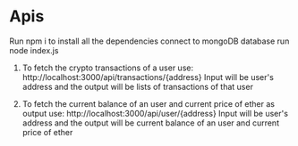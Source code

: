 # Apis
Run npm i to install all the dependencies
connect to mongoDB database
run node index.js

1. To fetch the crypto transactions of a user use: http://localhost:3000/api/transactions/{address}
Input will be user's address and the output will be lists of transactions of that user

2. To fetch the current balance of an user and current price of ether as output use: http://localhost:3000/api/user/{address}
Input will be user's address and the output will be current balance of an user and current price of ether

